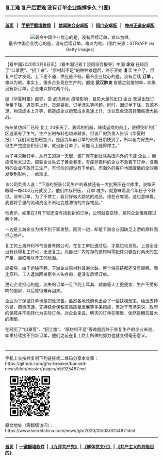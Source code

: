 ### 复工难 复产后更难 没有订单企业能撑多久？(图)
------------------------

#### [首页](https://github.com/gfw-breaker/banned-news/blob/master/README.md) &nbsp;&nbsp;|&nbsp;&nbsp; [手把手翻墙教程](https://github.com/gfw-breaker/guides/wiki) &nbsp;&nbsp;|&nbsp;&nbsp; [禁闻聚合安卓版](https://github.com/gfw-breaker/bn-android) &nbsp;&nbsp;|&nbsp;&nbsp; [网门安卓版](https://github.com/oGate2/oGate) &nbsp;&nbsp;|&nbsp;&nbsp; [神州正道安卓版](https://github.com/SzzdOgate/update) 



<div class="article_right" style="fone-color:#000">
 <p style="text-align: center;">
  <img alt="最令中国企业忧心的是，没有后续订单，难以为继。" src="//img3.secretchina.com/pic/2020/2-23/p2633481a3199018-ss.jpg"/>
  <br>
   最令中国企业忧心的是，没有后续订单，难以为继。（图片来源：STR/AFP via Getty Images）
   <span id="hideid" name="hideid" style="color:red;display:none;">
    <span href="https://www.secretchina.com">
    </span>
   </span>
  </br>
 </p>
 <div id="txt-mid1-t21-2017">
  

---


  </div>
 </div>
 <p>
  【看中国2020年3月8日讯】（看中国记者丁晓雨综合报导）中国
  <strong>
   企业
  </strong>
  在经历了“口罩荒”、“招工难”、“原材料不足”的种种难题后，终于开始
  <strong>
   复工
  </strong>
  生产了。但复产后才发现，上下游不通，供应链不畅，最令企业忧心的是，没有后续
  <strong>
   订单
  </strong>
  ，难以为继。事实上，很多企业现在生产的，都是
  <strong>
   <span href="https://www.secretchina.com/news/gb/tag/武汉肺炎" target="_blank">
    武汉肺炎
   </span>
  </strong>
  疫情之前接的单，如果没有新订单，企业难以撑过两个月。
  <span id="hideid" name="hideid" style="color:red;display:none;">
   <span href="https://www.secretchina.com">
   </span>
  </span>
 </p>
 <p>
  据《华夏时报》报导，受
  <span href="https://zh.wikipedia.org/zh-hans/2019冠狀病毒病疫情" target="_blank">
   武汉肺炎
  </span>
  疫情影响，目前大量的出口
  <span href="https://zh.wikipedia.org/wiki/企业" target="_blank">
   企业
  </span>
  普遍出现订单量下降、退货率上升、货源紧张、订单流失等问题。同时，因订单下降、货源不足、物流成本上升等，都造成企业运营成本急速上升，企业现金流周转面临很大挑战。
 </p>
 <p>
  杭州某纺织厂已经
  <span href="https://www.secretchina.com/news/gb/tag/复工" target="_blank">
   复工
  </span>
  20多天了，轰鸣的机器，陆续返岗的员工，使得空旷的厂区逐渐有了生气，生产出的布料也越来越多。但该厂的负责人告诉《华夏时报》：“我们现在加班加点，是因为年前订单的交货日期快到了，所以全力保生产。但生产完这些积压订单，就没新订单了，可能马上就得停工。”
 </p>
 <p>
  为了寻求新订单，从开工的第一天起，该厂就在到处联系国内外的下游
  <span href="https://www.secretchina.com/news/gb/tag/企业" target="_blank">
   企业
  </span>
  。但疫情尚未过去，服装企业失去了黄金春季，有库存面料的企业不急着下订单，没面料的企业不敢开工生产，有询价的却没有下单的。而海外的客户也因疫情的全球爆发受到影响，一单难求。
 </p>
 <p>
  该公司负责人说：“下游的服装公司生产的春款还有一大批积压在仓库里，说每天眼睛一睁400万元就没了。他们库存积压，
  <span href="https://www.secretchina.com/news/gb/tag/订单" target="_blank">
   订单
  </span>
  减少，就意味着我今年日子不好过。没有订单，为了不停工，我只好做大路货的成品，堆在仓库里。这也意味着，我要将手里的流动资金不断地变成滞销的库存物品。”
 </p>
 <p>
  他表示，如果在3月下旬还没有找到新的订单，公司就要空转，届时企业很难撑过两个月。
 </p>
 <p>
  一边是上游企业为找不到下家发愁，而另一边，却是下游企业因缺乏上游的原料而担心停产。
 </p>
 <p>
  复工的上海开利冷气设备有限公司，在复工审批通过后，才尴尬地发现，上游企业没有获得复工许可，无法复工。而自己厂内库存的原材料零配件只够应付两天的生产量，面临难以开工的局面。
 </p>
 <p>
  据报导，由于运输不畅，下游企业原材料普遍欠缺，整个供应链都还没有顺畅。而比原料、工人返岗困难更令人头疼的，是没有后续订单。
 </p>
 <p>
  更让企业担心的是，流失的订单一旦飞到土耳其、越南等人工更便宜、生产不受影响的国家，以后就很难再回来。
 </p>
 <p>
  企业为了保证订单也是四处求告。虽然各地政府也出台了一些扶植政策，给出支持外贸、商贸流通，支持综合保税区高质量发展等多条措施，但对于市场来说，政府的保障并不能转化为实际订单。对企业来说，明天的订单在哪里，依然是眼前最大的困局。
 </p>
 <p>
  在经历了“口罩荒”、“招工难”、“原材料不足”等难题后终于恢复生产的企业来说，如果持续接不到新订单，他们之前在复工路上所做的努力也就变得毫无意义。
  <center>
   <div>
    <div id="txt-mid2-t22-2017" style="display: block;  max-height: 351px;  overflow: hidden;">
     <div id="SC-21xxx">
     </div>
     <ins class="adsbygoogle" data-ad-client="ca-pub-1276641434651360" data-ad-format="auto" data-ad-slot="4301710469" data-full-width-responsive="true" style="display:block">
     </ins>
    </div>
   </div>
  </center>
  <div style="padding-top:12px;">
  </div>
 </p>
</div>

<hr/>
手机上长按并复制下列链接或二维码分享本文章：<br/>
https://github.com/gfw-breaker/banned-news/blob/master/pages/p5/925487.md <br/>
<a href='https://github.com/gfw-breaker/banned-news/blob/master/pages/p5/925487.md'><img src='https://github.com/gfw-breaker/banned-news/blob/master/pages/p5/925487.md.png'/></a> <br/>
原文地址（需翻墙访问）：https://www.secretchina.com/news/gb/2020/03/08/925487.html


------------------------
#### [首页](https://github.com/gfw-breaker/banned-news/blob/master/README.md) &nbsp;|&nbsp; [一键翻墙软件](https://github.com/gfw-breaker/nogfw/blob/master/README.md) &nbsp;| [《九评共产党》](https://github.com/gfw-breaker/9ping.md/blob/master/README.md#九评之一评共产党是什么) | [《解体党文化》](https://github.com/gfw-breaker/jtdwh.md/blob/master/README.md) | [《共产主义的终极目的》](https://github.com/gfw-breaker/gczydzjmd.md/blob/master/README.md)


<img src='http://gfw-breaker.win/banned-news/pages/p5/925487.md' width='0px' height='0px'/>